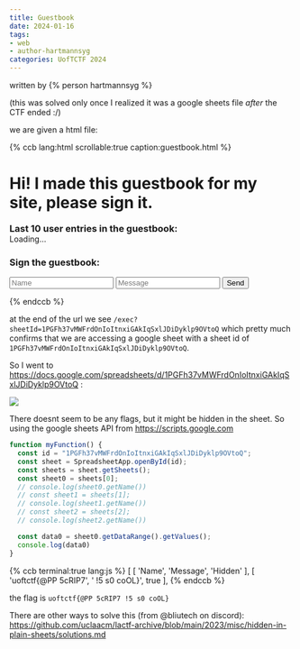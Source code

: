 ```yaml
---
title: Guestbook
date: 2024-01-16
tags: 
- web
- author-hartmannsyg
categories: UofTCTF 2024
---
```


written by {% person hartmannsyg %}

(this was solved only once I realized it was a google sheets file *after* the CTF ended :/)

we are given a html file:

{% ccb lang:html scrollable:true caption:guestbook.html %}
<!DOCTYPE html>
<html lang="en">
<head>
    <meta charset="UTF-8">
    <title>My Guestbook</title>
    <script async=false defer=false>
        fetch("https://script.google.com/macros/s/AKfycbyX5Y5MkBLDO4JrB67pTTx7A6JI_ajT-3aBXC1UvnurQjbLYmDJjUfPTne-cyGsKxY8/exec?sheetId=1PGFh37vMWFrdOnIoItnxiGAkIqSxlJDiDyklp9OVtoQ").then(x=>x.json()).then(x=>{
            x.slice(x.length-11).forEach(entry =>{
                const el = document.createElement("li");
                el.innerText = entry.Name + " - " + entry.Message
                document.getElementById("entries").appendChild(el)
            })
            document.getElementById("loading")?.remove();
        })
    </script>
</head>
<body>
<h1>
    Hi! I made this guestbook for my site, please sign it.
</h1>
<iframe name="dummyframe" id="dummyframe" style="display: none;"></iframe>
<h3 style="margin: 0">Last 10 user entries in the guestbook:</h3>
<p id="loading" style="margin: 0">Loading...</p>
<ul id="entries" style="margin: 0">
</ul>

<h3>Sign the guestbook:</h3>
<form method="POST" action="https://script.google.com/macros/s/AKfycbyX5Y5MkBLDO4JrB67pTTx7A6JI_ajT-3aBXC1UvnurQjbLYmDJjUfPTne-cyGsKxY8/exec?sheetId=1PGFh37vMWFrdOnIoItnxiGAkIqSxlJDiDyklp9OVtoQ">
  <input id="name" name="name" type="text" placeholder="Name" required>
  <input id="message" name="message" type="text" placeholder="Message" required>
  <button type="submit">Send</button>
</form>
</body>
</html>
{% endccb %}

at the end of the url we see `/exec?sheetId=1PGFh37vMWFrdOnIoItnxiGAkIqSxlJDiDyklp9OVtoQ` which pretty much confirms that we are accessing a google sheet with a sheet id of `1PGFh37vMWFrdOnIoItnxiGAkIqSxlJDiDyklp9OVtoQ`.

So I went to https://docs.google.com/spreadsheets/d/1PGFh37vMWFrdOnIoItnxiGAkIqSxlJDiDyklp9OVtoQ :

![](/static/UofTCTF2024/guestbook.png)

There doesnt seem to be any flags, but it might be hidden in the sheet. So using the google sheets API from https://scripts.google.com

```js
function myFunction() {
  const id = "1PGFh37vMWFrdOnIoItnxiGAkIqSxlJDiDyklp9OVtoQ";
  const sheet = SpreadsheetApp.openById(id);
  const sheets = sheet.getSheets();
  const sheet0 = sheets[0];
  // console.log(sheet0.getName())
  // const sheet1 = sheets[1];
  // console.log(sheet1.getName())
  // const sheet2 = sheets[2];
  // console.log(sheet2.getName())

  const data0 = sheet0.getDataRange().getValues();
  console.log(data0)
}
```

{% ccb terminal:true lang:js %}
[ [ 'Name', 'Message', 'Hidden' ],
  [ 'uoftctf{@PP 5cRIP7', ' !5 s0 coOL}', true ],
{% endccb %}

the flag is `uoftctf{@PP 5cRIP7 !5 s0 coOL}`

There are other ways to solve this (from @bliutech on discord): https://github.com/uclaacm/lactf-archive/blob/main/2023/misc/hidden-in-plain-sheets/solutions.md